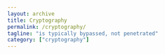```yaml
---
layout: archive
title: Cryptography
permalink: /cryptography/
tagline: "is typically bypassed, not penetrated"
category: ["cryptography"]
---
```

